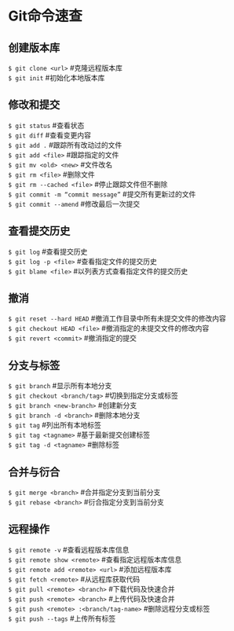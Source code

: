 # Git命令速查  
  
## 创建版本库  
  
`$ git clone <url>` #克隆远程版本库  
`$ git init` #初始化本地版本库  
  
## 修改和提交  
  
`$ git status` #查看状态  
`$ git diff` #查看变更内容  
`$ git add .` #跟踪所有改动过的文件  
`$ git add <file>` #跟踪指定的文件  
`$ git mv <old> <new>` #文件改名  
`$ git rm <file>` #删除文件  
`$ git rm --cached <file>` #停止跟踪文件但不删除  
`$ git commit -m “commit message”` #提交所有更新过的文件  
`$ git commit --amend` #修改最后一次提交  
  
## 查看提交历史  
  
`$ git log` #查看提交历史  
`$ git log -p <file>` #查看指定文件的提交历史  
`$ git blame <file>` #以列表方式查看指定文件的提交历史  
  
## 撤消  
  
`$ git reset --hard HEAD` #撤消工作目录中所有未提交文件的修改内容  
`$ git checkout HEAD <file>` #撤消指定的未提交文件的修改内容  
`$ git revert <commit>` #撤消指定的提交  
  
## 分支与标签  
  
`$ git branch` #显示所有本地分支  
`$ git checkout <branch/tag>` #切换到指定分支或标签  
`$ git branch <new-branch>` #创建新分支  
`$ git branch -d <branch>` #删除本地分支  
`$ git tag` #列出所有本地标签  
`$ git tag <tagname>` #基于最新提交创建标签  
`$ git tag -d <tagname>` #删除标签  
  
## 合并与衍合  
  
`$ git merge <branch>` #合并指定分支到当前分支  
`$ git rebase <branch>` #衍合指定分支到当前分支  
  
## 远程操作  
  
`$ git remote -v` #查看远程版本库信息  
`$ git remote show <remote>` #查看指定远程版本库信息  
`$ git remote add <remote> <url>` #添加远程版本库  
`$ git fetch <remote>` #从远程库获取代码  
`$ git pull <remote> <branch>` #下载代码及快速合并  
`$ git push <remote> <branch>` #上传代码及快速合并  
`$ git push <remote> :<branch/tag-name>` #删除远程分支或标签  
`$ git push --tags` #上传所有标签  